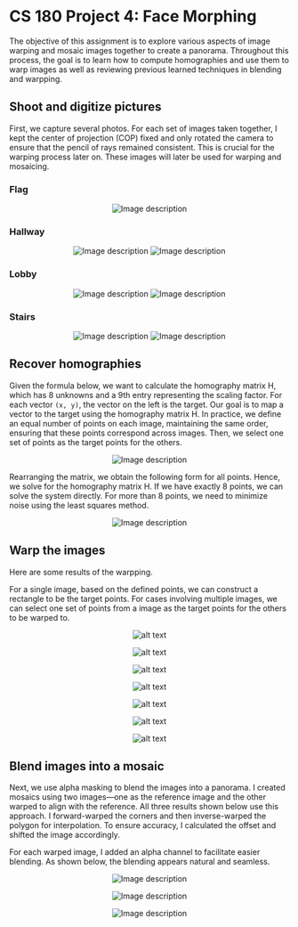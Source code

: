 <script type="text/x-mathjax-config">
  MathJax.Hub.Config({
    tex2jax: {inlineMath: [['$','$'], ['\\(','\\)']]}
  });
</script>
<script type="text/javascript" async
  src="https://cdn.mathjax.org/mathjax/latest/MathJax.js?config=TeX-MML-AM_CHTML">
</script>


# CS 180 Project 4: Face Morphing
The objective of this assignment is to explore various aspects of image warping and mosaic images together to create a panorama. Throughout this process, the goal is to learn how to compute homographies and use them to warp images as well as reviewing previous learned techniques in blending and warpping. 


## Shoot and digitize pictures
First, we capture several photos. For each set of images taken together, I kept the center of projection (COP) fixed and only rotated the camera to ensure that the pencil of rays remained consistent. This is crucial for the warping process later on. These images will later be used for warping and mosaicing.

### Flag
<p align="center">
  <img src="media/im_flag.jpeg" alt="Image description">
</p>

### Hallway
<p align="center">
  <img src="media/im_hallway_left.jpeg" alt="Image description">
  <img src="media/im_hallway_right.jpeg" alt="Image description">
</p>

### Lobby
<p align="center">
  <img src="media/im_lobby_left.jpeg" alt="Image description">
  <img src="media/im_lobby_right.jpeg" alt="Image description">
</p>


### Stairs
<p align="center">
  <img src="media/im_stairs_left.jpeg" alt="Image description">
  <img src="media/im_stairs_right.jpeg" alt="Image description">
</p>


## Recover homographies
Given the formula below, we want to calculate the homography matrix H, which has 8 unknowns and a 9th entry representing the scaling factor. For each vector `(x, y)`, the vector on the left is the target. Our goal is to map a vector to the target using the homography matrix H. In practice, we define an equal number of points on each image, maintaining the same order, ensuring that these points correspond across images. Then, we select one set of points as the target points for the others.

<p align="center">
  <img src="media/h1.png" alt="Image description">
</p>

Rearranging the matrix, we obtain the following form for all points. Hence, we solve for the homography matrix H. If we have exactly 8 points, we can solve the system directly. For more than 8 points, we need to minimize noise using the least squares method.

<p align="center">
  <img src="media/h2.png" alt="Image description">
</p>


## Warp the images
Here are some results of the warpping. 

For a single image, based on the defined points, we can construct a rectangle to be the target points. 
For cases involving multiple images, we can select one set of points from a image as the target points for the others to be warped to. 

<p align="center">
  <img src="media/rect1.png" alt="alt text">
</p>

<p align="center">
  <img src="media/rect2.png" alt="alt text">
</p>

<p align="center">
  <img src="media/rect3.png" alt="alt text">
</p>

<p align="center">
  <img src="media/rect4.png" alt="alt text">
</p>

<p align="center">
  <img src="media/rect5.png" alt="alt text">
</p>

<p align="center">
  <img src="media/rect6.png" alt="alt text">
</p>

<p align="center">
  <img src="media/rect7.png" alt="alt text">
</p>


## Blend images into a mosaic

Next, we use alpha masking to blend the images into a panorama. I created mosaics using two images—one as the reference image and the other warped to align with the reference. All three results shown below use this approach. I forward-warped the corners and then inverse-warped the polygon for interpolation. To ensure accuracy, I calculated the offset and shifted the image accordingly.

For each warped image, I added an alpha channel to facilitate easier blending. As shown below, the blending appears natural and seamless.

<p align="center">
  <img src="media/mosaic1.png" alt="Image description">
</p>

<p align="center">
  <img src="media/mosaic2.png" alt="Image description">
</p>

<p align="center">
  <img src="media/mosaic3.png" alt="Image description">
</p>
